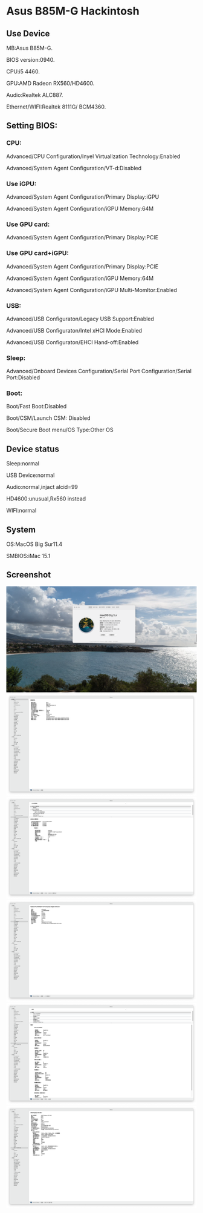 # Asus B85M-G Hackintosh 

## Use Device
MB:Asus B85M-G.

BIOS version:0940.

CPU:i5 4460.

GPU:AMD Radeon RX560/HD4600.

Audio:Realtek ALC887.

Ethernet/WIFI:Realtek 8111G/ BCM4360.


## Setting BIOS:
### CPU:

Advanced/CPU Configuration/Inyel Virtuallzation Technology:Enabled

Advanced/System Agent Configuration/VT-d:Disabled

### Use iGPU:

Advanced/System Agent Configuration/Primary Display:iGPU

Advanced/System Agent Configuration/iGPU Memory:64M

### Use GPU card:

Advanced/System Agent Configuration/Primary Display:PCIE

### Use GPU card+iGPU:

Advanced/System Agent Configuration/Primary Display:PCIE

Advanced/System Agent Configuration/iGPU Memory:64M

Advanced/System Agent Configuration/iGPU Multi-Momltor:Enabled

### USB:

Advanced/USB Configuraton/Legacy USB Support:Enabled

Advanced/USB Configuraton/Intel xHCI Mode:Enabled

Advanced/USB Configuraton/EHCI Hand-off:Enabled

### Sleep:

Advanced/Onboard Devices Configuration/Serial Port Configuration/Serial Port:Disabled

### Boot:

Boot/Fast Boot:Disabled

Boot/CSM/Launch CSM: Disabled

Boot/Secure Boot menu/OS Type:Other OS


## Device status

Sleep:normal

USB Device:normal

Audio:normal,injact alcid=99

HD4600:unusual,Rx560 instead

WIFI:normal

## System

OS:MacOS Big Sur11.4

SMBIOS:iMac 15.1

## Screenshot
![alt text](Mac.png)
![alt text](info.png)
![alt text](Usb.png)
![alt text](Ethernet.png)
![alt text](Audio.png)
![alt text](GPU.png)
